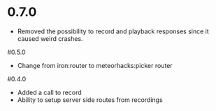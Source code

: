 # 0.7.0
* Removed the possibility to record and playback responses since it caused weird crashes.

#0.5.0

* Change from iron:router to meteorhacks:picker router

#0.4.0

* Added a call to record
* Ability to setup server side routes from recordings